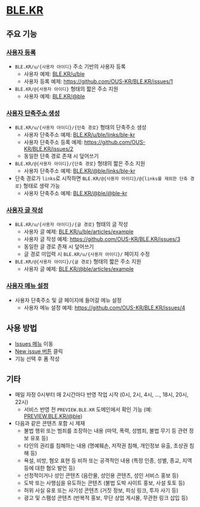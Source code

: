 # [BLE.KR](https://ble.kr)

## 주요 기능

### [사용자 등록](https://github.com/OUS-KR/BLE.KR/issues/new?template=01-user-register-by-issue.yml)

- `BLE.KR/u/{사용자 아이디}` 주소 기반의 사용자 등록
  - 사용자 예제: [BLE.KR/u/ble](https://ble.kr/u/ble)
  - 사용자 등록 예제: https://github.com/OUS-KR/BLE.KR/issues/1
- `BLE.KR/@{사용자 아이디}` 형태의 짧은 주소 지원
  - 사용자 예제: [BLE.KR/@ble](https://ble.kr/@ble)

### [사용자 단축주소 생성](https://github.com/OUS-KR/BLE.KR/issues/new?template=02-user-short-url-register-by-issue.yml)

- `BLE.KR/u/{사용자 아이디}/{단축 경로}` 형태의 단축주소 생성
  - 사용자 단축주소 예제: [BLE.KR/u/ble/links/ble-kr](https://ble.kr/u/ble/links/ble-kr)
  - 사용자 단축주소 등록 예제: https://github.com/OUS-KR/BLE.KR/issues/2
  - 동일한 단축 경로 존재 시 덮어쓰기
- `BLE.KR/@{사용자 아이디}/{단축 경로}` 형태의 짧은 주소 지원
  - 사용자 단축주소 예제: [BLE.KR/@ble/links/ble-kr](https://ble.kr/@ble/links/ble-kr)
- 단축 경로가 `links`로 시작하면 `BLE.KR/@{사용자 아이디}/@{links를 제외한 단축 경로}` 형태로 생략 가능
  - 사용자 단축주소 예제: [BLE.KR/@ble/@ble-kr](https://ble.kr/@ble/@ble-kr)

### [사용자 글 작성](https://github.com/OUS-KR/BLE.KR/issues/new?template=03-user-article-writing-by-issue.yml)

- `BLE.KR/u/{사용자 아이디}/{글 경로}` 형태의 글 작성
  - 사용자 글 예제: [BLE.KR/u/ble/articles/example](https://ble.kr/u/ble/articles/example)
  - 사용자 글 작성 예제: https://github.com/OUS-KR/BLE.KR/issues/3
  - 동일한 글 경로 존재 시 덮어쓰기
  - 글 경로 미입력 시 `BLE.KR/u/{사용자 아이디}/` 페이지 수정
- `BLE.KR/@{사용자 아이디}/{글 경로}` 형태의 짧은 주소 지원
  - 사용자 글 예제: [BLE.KR/@ble/articles/example](https://ble.kr/@ble/articles/example)
 
### [사용자 메뉴 설정](https://github.com/OUS-KR/BLE.KR/issues/new?template=04-user-menu-setting-by-issue.yml)

- 사용자 단축주소 및 글 페이지에 들어갈 메뉴 설정
  - 사용자 메뉴 설정 예제: https://github.com/OUS-KR/BLE.KR/issues/4

## 사용 방법

- [Issues 메뉴](https://github.com/OUS-KR/BLE.KR/issues) 이동
- [New issue 버튼](https://github.com/OUS-KR/BLE.KR/issues/new/choose) 클릭
- 기능 선택 후 폼 작성

## 기타

- 매일 자정 0시부터 매 2시간마다 반영 작업 시작 (0시, 2시, 4시, ..., 18시, 20시, 22시)
  - 서비스 반영 전 `PREVIEW.BLE.KR` 도메인에서 확인 가능 (예: [PREVIEW.BLE.KR/@ble](https://preview.ble.kr/@ble))
- 다음과 같은 콘텐츠 포함 시 제재
  - 불법 행위 또는 범죄를 조장하는 내용 (마약, 폭력, 성범죄, 불법 무기 등 관련 정보 유포 등)
  - 타인의 권리를 침해하는 내용 (명예훼손, 저작권 침해, 개인정보 유출, 초상권 침해 등)
  - 욕설, 비방, 혐오 표현 등 비하 또는 공격적인 내용 (특정 인종, 성별, 종교, 지역 등에 대한 혐오 발언 등)
  - 선정적이거나 성인 콘텐츠 (음란물, 성인용 콘텐츠, 성인 서비스 홍보 등)
  - 도박 또는 사행심을 유도하는 콘텐츠 (불법 도박 사이트 홍보, 사설 토토 등)
  - 허위 사실 유포 또는 사기성 콘텐츠 (거짓 정보, 피싱 링크, 투자 사기 등)
  - 광고 및 스팸성 콘텐츠 (반복적 홍보, 무단 상업 게시물, 무관한 링크 삽입 등)
